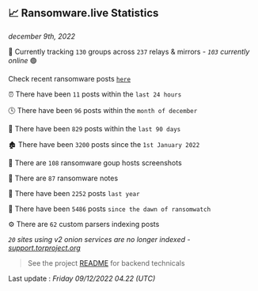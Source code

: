 
## 📈 Ransomware.live Statistics
_december 9th, 2022_

🔎 Currently tracking `130` groups across `237` relays & mirrors - _`103` currently online_ 🟢

Check recent ransomware posts [`here`](recentposts.md)


⏰ There have been `11` posts within the `last 24 hours`

🕓 There have been `96` posts within the `month of december`

📅 There have been `829` posts within the `last 90 days`

🏚 There have been `3200` posts since the `1st January 2022`

📸 There are `108` ransomware goup hosts screenshots

📝 There are `87` ransomware notes

🚀 There have been `2252` posts `last year`

🐣 There have been `5486` posts `since the dawn of ransomwatch`

⚙️ There are `62` custom parsers indexing posts

_`20` sites using v2 onion services are no longer indexed - [support.torproject.org](https://support.torproject.org/onionservices/v2-deprecation/)_

> See the project [README](https://github.com/jmousqueton/ransomwatch#readme) for backend technicals



Last update : _Friday 09/12/2022 04.22 (UTC)_

